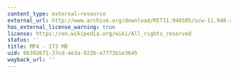 ```yaml
---
content_type: external-resource
external_url: http://www.archive.org/download/MIT11.948S05/ocw-11.948-rebuilding-iraq-25apr2005-220k.mp4
has_external_license_warning: true
license: https://en.wikipedia.org/wiki/All_rights_reserved
status: ''
title: MP4 - 173 MB
uid: 0b392671-37cd-4e3a-922b-e7773b1e3645
wayback_url: ''
---
```

